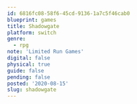 ```yaml
---
id: 6816fc08-58f6-45cd-9136-1a7c5f46cab0
blueprint: games
title: Shadowgate
platform: switch
genre:
  - rpg
note: 'Limited Run Games'
digital: false
physical: true
guide: false
pending: false
posted: '2020-08-15'
slug: shadowgate
---
```

